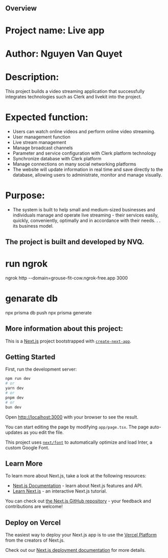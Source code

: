 ## Overview

# Project name: Live app

# Author: Nguyen Van Quyet

# Description:

This project builds a video streaming application that successfully integrates technologies such as Clerk and livekit into the project.

# Expected function:

- Users can watch online videos and perform online video streaming.
- User management function
- Live stream management
- Manage broadcast channels
- Parameter and service configuration with Clerk platform technology
- Synchronize database with Clerk platform
- Manage connections on many social networking platforms
- The website will update information in real time and save directly to the database, allowing users to administrate, monitor and manage visually.

# Purpose:

- The system is built to help small and medium-sized businesses and individuals manage and operate live streaming - their services easily, quickly, conveniently, optimally and in accordance with their needs. . . its business model.

## The project is built and developed by NVQ.

# run ngrok

ngrok http --domain=grouse-fit-cow.ngrok-free.app 3000

# genarate db

npx prisma db push
npx prisma generate

## More information about this project:

This is a [Next.js](https://nextjs.org/) project bootstrapped with [`create-next-app`](https://github.com/vercel/next.js/tree/canary/packages/create-next-app).

## Getting Started

First, run the development server:

```bash
npm run dev
# or
yarn dev
# or
pnpm dev
# or
bun dev
```

Open [http://localhost:3000](http://localhost:3000) with your browser to see the result.

You can start editing the page by modifying `app/page.tsx`. The page auto-updates as you edit the file.

This project uses [`next/font`](https://nextjs.org/docs/basic-features/font-optimization) to automatically optimize and load Inter, a custom Google Font.

## Learn More

To learn more about Next.js, take a look at the following resources:

- [Next.js Documentation](https://nextjs.org/docs) - learn about Next.js features and API.
- [Learn Next.js](https://nextjs.org/learn) - an interactive Next.js tutorial.

You can check out [the Next.js GitHub repository](https://github.com/vercel/next.js/) - your feedback and contributions are welcome!

## Deploy on Vercel

The easiest way to deploy your Next.js app is to use the [Vercel Platform](https://vercel.com/new?utm_medium=default-template&filter=next.js&utm_source=create-next-app&utm_campaign=create-next-app-readme) from the creators of Next.js.

Check out our [Next.js deployment documentation](https://nextjs.org/docs/deployment) for more details.
